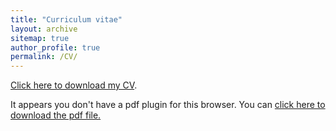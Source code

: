 ```yaml
---
title: "Curriculum vitae"
layout: archive
sitemap: true
author_profile: true
permalink: /CV/
---
```


[Click here to download my CV](/assets/documents/CV_NoraLoose.pdf).

<object data="/assets/documents/CV_NoraLoose.pdf" type="application/pdf" width="100%" height="70px"> 
  <p>It appears you don't have a pdf plugin for this browser.
  You can <a href="/assets/documents/CV_NoraLoose.pdf">click here to
  download the pdf file.</a></p>  
</object>

